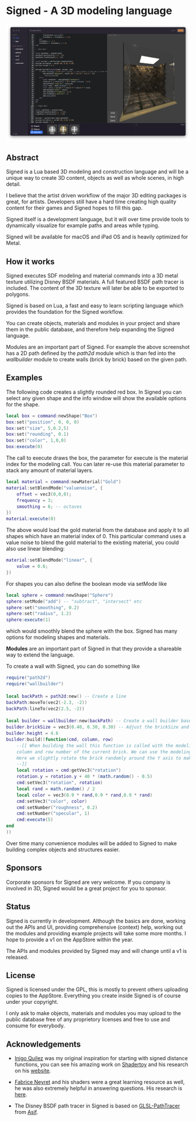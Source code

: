 # Signed - A 3D modeling language

![screenshot](images/screen.png)

## Abstract

Signed is a Lua based 3D modeling and construction language and will be a unique way to create 3D content, objects as well as whole scenes, in high detail.

I believe that the artist driven workflow of the major 3D editing packages is great, for artists. Developers still have a hard time creating high quality content for their games and Signed hopes to fill this gap.

Signed itself is a development language, but it will over time provide tools to dynamically visualize for example paths and areas while typing.

Signed will be available for macOS and iPad OS and is heavily optimized for Metal.

## How it works

Signed executes SDF modeling and material commands into a 3D metal texture utilizing Disney BSDF materials. A full featured BSDF path tracer is included. The content of the 3D texture will later be able to be exported to polygons.

Signed is based on Lua, a fast and easy to learn scripting language which provides the foundation for the Signed workflow.

You can create objects, materials and modules in your project and share them in the public database, and therefore help expanding the Signed language.

Modules are an important part of Signed. For example the above screenshot has a 2D path defined by the *path2d* module which is than fed into the *wallbuilder* module to create walls (brick by brick) based on the given path.

## Examples

The following code creates a slightly rounded red box. In Signed you can select any given shape and the info window will show the available options for the shape.

```lua
local box = command:newShape("Box")
box:set("position", 0, 0, 0)
box:set("size", 5,0.2,5)
box:set("rounding", 0.1)
box:set("color", 1,0,0)
box:execute(0)
```

The call to execute draws the box, the parameter for execute is the material index for the modeling call. You can later re-use this material parameter to stack any amount of material layers.

```lua
local material = command:newMaterial("Gold")
material:setBlendMode("valuenoise", {
    offset = vec3(0,0,0);
    frequency = 3;
    smoothing = 6; -- octaves
})
material:execute(0)
```

The above would load the gold material from the database and apply it to all shapes which have an material index of 0. This particular command uses a value noise to blend the gold material to the existing material, you could also use linear blending:

```lua
material:setBlendMode("linear", {
    value = 0.6;
})
```
For shapes you can also define the boolean mode via setMode like

```lua
local sphere = command:newShape("Sphere")
sphere:setMode("add") -- "subtract", "intersect" etc
sphere:set("smoothing", 0.2)
sphere:set("radius", 1.2)
sphere:execute(1)
```

which would smoothly blend the sphere with the box. Signed has many options for modeling shapes and materials.

**Modules** are an important part of Signed in that they provide a shareable way to extend the language.

To create a wall with Signed, you can do something like

```lua
require("path2d")
require("wallbuilder")

local backPath = path2d:new() -- Create a line
backPath:moveTo(vec2(-2.3, -2))
backPath:lineTo(vec2(2.5, -2))

local builder = wallbuilder:new(backPath) -- Create a wall builder based on the given path
builder.brickSize = vec3(0.40, 0.30, 0.30) -- Adjust the brickSize and height of the wall.
builder.height = 4.6
builder:build((function(cmd, column, row)
    --[[ When building the wall this function is called with the modeling command and the brick
    column and row number of the current brick. We can use the modeling command to modify any aspect of the shape on a per brick basis.
    Here we slightly rotate the brick randomly around the Y axis to make it look a bit less uniform, modify it's color randomly a bit and set its roughness and specular options.
    --]]
    local rotation = cmd:getVec3("rotation")
    rotation.y = rotation.y + 40 * (math.random() - 0.5)
    cmd:setVec3("rotation", rotation)
    local rand = math.random() / 2
    local color = vec3(0.9 * rand,0.9 * rand,0.9 * rand)
    cmd:setVec3("color", color)
    cmd:setNumber("roughness", 0.2)
    cmd:setNumber("specular", 1)
    cmd:execute(5)
end
))
```

Over time many convenience modules will be added to Signed to make building complex objects and structures easier.

## Sponsors

Corporate sponsors for Signed are very welcome. If you company is involved in 3D, Signed would be a great project for you to sponsor.

## Status

Signed is currently in development. Although the basics are done, working out the APIs and UI, providing comprehensive (context) help, working out the modules and providing example projects will take some more months. I hope to provide a v1 on the AppStore within the year.

The APIs and modules provided by Signed may and will change until a v1 is released.

## License

Signed is licensed under the GPL, this is mostly to prevent others uploading copies to the AppStore. Everything you create inside Signed is of course under your copyright. 

I only ask to make objects, materials and modules you may upload to the public database free of any proprietory licenses and free to use and consume for everybody.

## Acknowledgements

* [Inigo Quilez](https://twitter.com/iquilezles) was my original inspiration for starting with signed distance functions, you can see his amazing work on [Shadertoy](https://www.shadertoy.com) and his research on his [website](https://www.iquilezles.org/www/index.htm).

* [Fabrice Neyret](https://twitter.com/FabriceNEYRET) and his shaders were a great learning resource as well, he was also extremely helpful in answering questions. His research is [here](http://evasion.imag.fr/~Fabrice.Neyret/).

* The Disney BSDF path tracer in Signed is based on [GLSL-PathTracer](https://github.com/knightcrawler25/GLSL-PathTracer) from [Asif](https://twitter.com/knightcrawler25).
